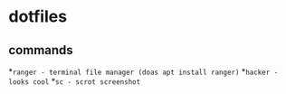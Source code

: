 # dotfiles

## commands
*`ranger - terminal file manager (doas apt install ranger)`
*`hacker - looks cool`
*`sc - scrot screenshot`
